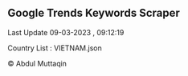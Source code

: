 

## Google Trends Keywords Scraper 
 
Last Update 09-03-2023 , 09:12:19

Country List :
VIETNAM.json



© Abdul Muttaqin 

